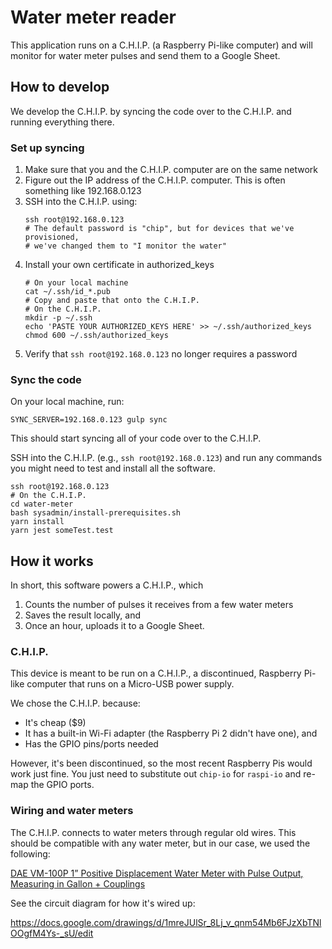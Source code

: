 # Water meter reader

This application runs on a C.H.I.P. (a Raspberry Pi-like computer) and will
monitor for water meter pulses and send them to a Google Sheet.

## How to develop

We develop the C.H.I.P. by syncing the code over to the C.H.I.P. and running
everything there.

### Set up syncing

1. Make sure that you and the C.H.I.P. computer are on the same network
2. Figure out the IP address of the C.H.I.P. computer. This is often something
   like 192.168.0.123
3. SSH into the C.H.I.P. using:
   ```shell
   ssh root@192.168.0.123
   # The default password is "chip", but for devices that we've provisioned,
   # we've changed them to "I monitor the water"
   ```
4. Install your own certificate in authorized_keys
   ```shell
   # On your local machine
   cat ~/.ssh/id_*.pub
   # Copy and paste that onto the C.H.I.P.
   # On the C.H.I.P.
   mkdir -p ~/.ssh
   echo 'PASTE YOUR AUTHORIZED_KEYS HERE' >> ~/.ssh/authorized_keys
   chmod 600 ~/.ssh/authorized_keys
   ```
5. Verify that `ssh root@192.168.0.123` no longer requires a password

### Sync the code

On your local machine, run:

```shell
SYNC_SERVER=192.168.0.123 gulp sync
```

This should start syncing all of your code over to the C.H.I.P.

SSH into the C.H.I.P. (e.g., `ssh root@192.168.0.123`) and run any commands
you might need to test and install all the software.

```shell
ssh root@192.168.0.123
# On the C.H.I.P.
cd water-meter
bash sysadmin/install-prerequisites.sh
yarn install
yarn jest someTest.test
```

## How it works

In short, this software powers a C.H.I.P., which

1. Counts the number of pulses it receives from a few water meters
2. Saves the result locally, and
3. Once an hour, uploads it to a Google Sheet.

### C.H.I.P.

This device is meant to be run on a C.H.I.P., a discontinued, Raspberry Pi-like
computer that runs on a Micro-USB power supply.

We chose the C.H.I.P. because:

- It's cheap ($9)
- It has a built-in Wi-Fi adapter (the Raspberry Pi 2 didn't have one), and
- Has the GPIO pins/ports needed

However, it's been discontinued, so the most recent Raspberry Pis would work
just fine. You just need to substitute out `chip-io` for `raspi-io` and re-map
the GPIO ports.

### Wiring and water meters

The C.H.I.P. connects to water meters through regular old wires. This should be
compatible with any water meter, but in our case, we used the following:

[DAE VM-100P 1” Positive Displacement Water Meter with Pulse Output, Measuring in Gallon + Couplings](https://daecontrol.com/product/dae-vm-100p-1-positive-displacement-water-meter-with-pulse-output-measuring-in-gallon-couplings/)

See the circuit diagram for how it's wired up:

https://docs.google.com/drawings/d/1mreJUlSr_8Lj_v_qnm54Mb6FJzXbTNlOOgfM4Ys-_sU/edit
